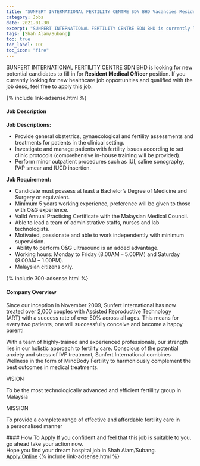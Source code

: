 ```yaml
---
title: "SUNFERT INTERNATIONAL FERTILITY CENTRE SDN BHD Vacancies Resident Medical Officer" 
category: Jobs 
date: 2021-01-30 
excerpt: "SUNFERT INTERNATIONAL FERTILITY CENTRE SDN BHD is currently looking for suitable person to fill in the Resident Medical Officer which positioned at Shah Alam/Subang" 
tags: [Shah Alam/Subang] 
toc: true 
toc_label: TOC 
toc_icon: "fire" 
--- 
```


<p>SUNFERT INTERNATIONAL FERTILITY CENTRE SDN BHD is looking for new potential candidates to fill in for <b>Resident Medical Officer</b> position. If you currently looking for new healthcare job opportunities and qualified with the job desc, feel free to apply this job.
</p>{% include link-adsense.html %} 
<div><div><h4>Job Description</h4></div><div><div><span><div><p><strong>Job Descriptions:</strong></p><ul><li>Provide general obstetrics, gynaecological and fertility assessments and treatments for patients in the clinical setting.</li><li>Investigate and manage patients with fertility issues according to set clinic protocols (comprehensive in-house training will be provided).</li><li>Perform minor outpatient procedures such as IUI, saline sonography, PAP smear and IUCD insertion.</li></ul><p><strong>Job Requirement:</strong></p><ul><li>Candidate must possess at least a Bachelor&#8217;s Degree of Medicine and Surgery or equivalent.</li><li>Minimum 5 years working experience, preference will be given to those with O&amp;G experience.</li><li>Valid Annual Practising Certificate with the Malaysian Medical Council.</li><li>Able to lead a team of administrative staffs, nurses and lab technologists.</li><li>Motivated, passionate and able to work independently with minimum supervision.</li><li>&#160;Ability to perform O&amp;G ultrasound is an added advantage.</li><li>Working hours: Monday to Friday (8.00AM &#8211; 5.00PM) and Saturday (8.00AM &#8211; 1.00PM).</li><li>Malaysian citizens only.</li></ul></div></span></div></div></div> 
{% include 300-adsense.html %} 
<div><div><h4>Company Overview</h4></div><div><div><span><div><p>Since our inception in November 2009, Sunfert International has now treated over 2,000 couples with&#160;Assisted Reproductive Technology (ART)&#160;with a success rate of over 50% across all ages.&#160;This means for every two patients, one will successfully conceive and become a happy parent!</p><p>With a team of highly-trained and experienced professionals, our strength lies in our holistic approach to fertility care. Conscious of the potential anxiety and stress of IVF treatment, Sunfert International combines Wellness in the form of MindBody Fertility to harmoniously complement the best outcomes in medical treatments.</p><p>VISION</p><p>To be the most technologically advanced and efficient fertillity group in Malaysia</p><p>MISSION</p><p>To provide a complete range of effective and affordable fertility care in a&#160;personalised manner</p></div></span></div></div></div> 
#### How To Apply 
If you confident and feel that this job is suitable to you, go ahead take your action now. <br/> 
Hope you find your dream hospital job in Shah Alam/Subang. <br/> 
<a href="https://www.jobstreet.com.my/en/job/resident-medical-officer-4473271?jobId=jobstreet-my-job-4473271&sectionRank=6&token=0~cefc5197-0a4d-4d29-b105-60bd7eb2c060&fr=SRP%20View%20In%20New%20Ta" class="btn btn--warning" target="_blank" rel="nofollow noopenner">Apply Online</a> 
{% include link-adsense.html %} 